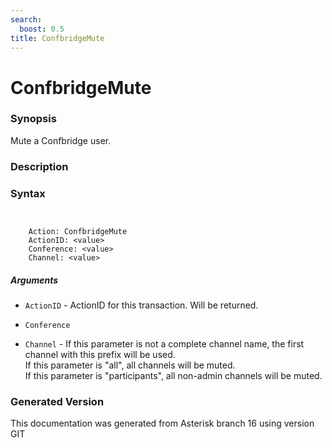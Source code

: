 ```yaml
---
search:
  boost: 0.5
title: ConfbridgeMute
---
```


# ConfbridgeMute

### Synopsis

Mute a Confbridge user.

### Description


### Syntax


```


    Action: ConfbridgeMute
    ActionID: <value>
    Conference: <value>
    Channel: <value>

```
##### Arguments


* `ActionID` - ActionID for this transaction. Will be returned.<br>

* `Conference`

* `Channel` - If this parameter is not a complete channel name, the first channel with this prefix will be used.<br>
If this parameter is "all", all channels will be muted.<br>
If this parameter is "participants", all non-admin channels will be muted.<br>


### Generated Version

This documentation was generated from Asterisk branch 16 using version GIT 